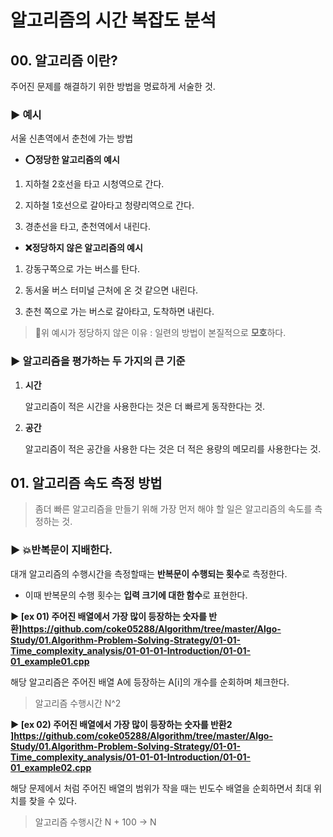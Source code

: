 # 알고리즘의 시간 복잡도 분석



## 00. 알고리즘 이란?

주어진 문제를 해결하기 위한 방법을 명료하게 서술한 것.



### ▶ 예시

서울 신촌역에서 춘천에 가는 방법



- **⭕정당한 알고리즘의 예시**

1. 지하철 2호선을 타고 시청역으로 간다.

2. 지하철 1호선으로 갈아타고 청량리역으로 간다.

3. 경춘선을 타고, 춘천역에서 내린다.

   

- **❌정당하지 않은 알고리즘의 예시**

1. 강동구쪽으로 가는 버스를 탄다.

2. 동서울 버스 터미널 근처에 온 것 같으면 내린다.

3. 춘천 쪽으로 가는 버스로 갈아타고, 도착하면 내린다.

   

>  🔅위 예시가 정당하지 않은 이유 : 일련의 방법이 본질적으로 **모호**하다.



### ▶ 알고리즘을 평가하는 두 가지의 큰 기준

1. **시간**

   알고리즘이 적은 시간을 사용한다는 것은 더 빠르게 동작한다는 것.

2. **공간**

   알고리즘이 적은 공간을 사용한 다는 것은 더 적은 용량의 메모리를 사용한다는 것.







## 01. 알고리즘 속도 측정 방법

> 좀더 빠른 알고리즘을 만들기 위해 가장 먼저 해야 할 일은 알고리즘의 속도를 측정하는 것.



### ▶ 💥반복문이 지배한다.

대개 알고리즘의 수행시간을 측정할때는 **반복문이 수행되는 횟수**로 측정한다.

- 이때 반복문의 수행 횟수는 **입력 크기에 대한 함수**로 표현한다.



**▶ [ex 01) 주어진 배열에서 가장 많이 등장하는 숫자를 반환]<https://github.com/coke05288/Algorithm/tree/master/Algo-Study/01.Algorithm-Problem-Solving-Strategy/01-01-Time_complexity_analysis/01-01-01-Introduction/01-01-01_example01.cpp>**

해당 알고리즘은 주어진 배열 A에 등장하는 A[i]의 개수를 순회하며 체크한다.

> 알고리즘 수행시간 N^2



**▶ [ex 02) 주어진 배열에서 가장 많이 등장하는 숫자를 반환2 ]<https://github.com/coke05288/Algorithm/tree/master/Algo-Study/01.Algorithm-Problem-Solving-Strategy/01-01-Time_complexity_analysis/01-01-01-Introduction/01-01-01_example02.cpp>**

해당 문제에서 처럼 주어진 배열의 범위가 작을 때는 빈도수 배열을 순회하면서 최대 위치를 찾을 수 있다.

> 알고리즘 수행시간 N + 100 -> N